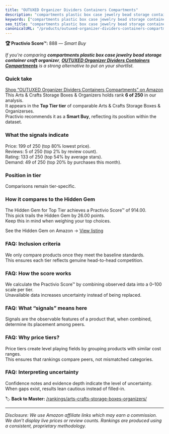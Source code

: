 ```yaml
---
title: "OUTUXED Organizer Dividers Containers Compartments"
description: "compartments plastic box case jewelry bead storage container craft organizer: Data-driven within Top Tier ranking using the Practivio Score™. Positioned by qua…"
keywords: ["compartments plastic box case jewelry bead storage container craft organizer"]
seo_title: "compartments plastic box case jewelry bead storage container craft organizer — Smart Buy Top Tier (2025)"
canonicalURL: "/products/outuxed-organizer-dividers-containers-compartments-B0DP2F22M7/"
---
```


**🏆 Practivio Score™:** 888 — _Smart Buy_


*If you're comparing **compartments plastic box case jewelry bead storage container craft organizer**, **[OUTUXED Organizer Dividers Containers Compartments](https://www.amazon.com/dp/B0DP2F22M7?tag=practivio-20)** is a strong alternative to put on your shortlist.*
### Quick take
[Shop “OUTUXED Organizer Dividers Containers Compartments” on Amazon](https://www.amazon.com/dp/B0DP2F22M7?tag=practivio-20)
This Arts & Crafts Storage Boxes & Organizers holds rank **6 of 250** in our analysis.  
It appears in the **Top Tier tier** of comparable Arts & Crafts Storage Boxes & Organizerses.  
Practivio recommends it as a **Smart Buy**, reflecting its position within the dataset.

### What the signals indicate
Price: 199 of 250 (top 80% lowest price).  
Reviews: 5 of 250 (top 2% by review count).  
Rating: 133 of 250 (top 54% by average stars).  
Demand: 49 of 250 (top 20% by purchases this month).

### Position in tier
Comparisons remain tier-specific.

### How it compares to the Hidden Gem
The Hidden Gem for Top Tier achieves a Practivio Score™ of 914.00.  
This pick trails the Hidden Gem by 26.00 points.  
Keep this in mind when weighing your top choices.  

See the Hidden Gem on Amazon → [View listing](https://www.amazon.com/dp/B08V21RXFY?tag=practivio-20)

### FAQ: Inclusion criteria
We only compare products once they meet the baseline standards.  
This ensures each tier reflects genuine head-to-head competition.

### FAQ: How the score works
We calculate the Practivio Score™ by combining observed data into a 0–100 scale per tier.  
Unavailable data increases uncertainty instead of being replaced.

### FAQ: What “signals” means here
Signals are the observable features of a product that, when combined, determine its placement among peers.

### FAQ: Why price tiers?
Price tiers create level playing fields by grouping products with similar cost ranges.  
This ensures that rankings compare peers, not mismatched categories.

### FAQ: Interpreting uncertainty
Confidence notes and evidence depth indicate the level of uncertainty.  
When gaps exist, results lean cautious instead of filled-in.


🏷️ **Back to Master:** [/rankings/arts-crafts-storage-boxes-organizers/](/rankings/arts-crafts-storage-boxes-organizers/)

---
_Disclosure: We use Amazon affiliate links which may earn a commission. We don’t display live prices or review counts. Rankings are produced using a consistent, proprietary methodology._
